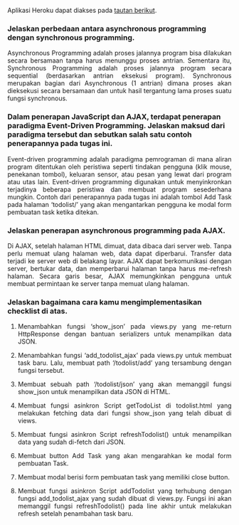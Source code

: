 Aplikasi Heroku dapat diakses pada [tautan berikut](http://katalog-tugas2.herokuapp.com/todolist/).
<br />

### Jelaskan perbedaan antara asynchronous programming dengan synchronous programming.
<p align="justify">Asynchronous Programming adalah proses jalannya program bisa dilakukan secara bersamaan tanpa harus menunggu proses antrian. Sementara itu, Synchronous Programming adalah proses jalannya program secara sequential (berdasarkan antrian eksekusi program).  Synchronous merupakan bagian dari Asynchronous (1 antrian) dimana proses akan dieksekusi secara bersamaan dan untuk hasil tergantung lama proses suatu fungsi synchronous. </p>


### Dalam penerapan JavaScript dan AJAX, terdapat penerapan paradigma Event-Driven Programming. Jelaskan maksud dari paradigma tersebut dan sebutkan salah satu contoh penerapannya pada tugas ini.
<p align="justify">Event-driven programming adalah paradigma pemrograman di mana aliran program ditentukan oleh peristiwa seperti tindakan pengguna (klik mouse, penekanan tombol), keluaran sensor, atau pesan yang lewat dari program atau utas lain. Event-driven programming digunakan untuk menyinkronkan terjadinya beberapa peristiwa dan membuat program sesederhana mungkin. Contoh dari penerapannya pada tugas ini adalah tombol Add Task pada halaman ‘todolist/’ yang akan mengantarkan pengguna ke modal form pembuatan task ketika ditekan.</p>


### Jelaskan penerapan asynchronous programming pada AJAX.
<p align="justify">Di AJAX, setelah halaman HTML dimuat, data dibaca dari server web. Tanpa perlu memuat ulang halaman web, data dapat diperbarui. Transfer data terjadi ke server web di belakang layar. AJAX dapat berkomunikasi dengan server, bertukar data, dan memperbarui halaman tanpa harus me-refresh halaman. Secara garis besar, AJAX memungkinkan pengguna untuk membuat permintaan ke server tanpa memuat ulang halaman.</p>


### Jelaskan bagaimana cara kamu mengimplementasikan checklist di atas.
1. <p align="justify">Menambahkan fungsi ‘show_json’ pada views.py yang me-return HttpResponse dengan bantuan serializers untuk menampilkan data JSON. </p>
2. <p align="justify">Menambahkan fungsi ‘add_todolist_ajax’ pada views.py untuk membuat task baru. Lalu, membuat path ‘/todolist/add’ yang tersambung dengan fungsi tersebut.</p>
3. <p align="justify">Membuat sebuah path ‘/todolist/json’ yang akan memanggil fungsi show_json untuk menampilkan data JSON di HTML.</p>
4. <p align="justify">Membuat fungsi asinkron Script getTodoList di todolist.html yang melakukan fetching data dari fungsi show_json yang telah dibuat di views. </p>
5. <p align="justify">Membuat fungsi asinkron Script refreshTodolist() untuk menampilkan data yang sudah di-fetch dari JSON. </p>
6. <p align="justify">Membuat button Add Task yang akan mengarahkan ke modal form pembuatan Task.</p>
7. <p align="justify">Membuat modal berisi form pembuatan task yang memiliki close button. </p>
8. <p align="justify">Membuat fungsi asinkron Script addTodolist yang terhubung dengan fungsi add_todolist_ajax yang sudah dibuat di views.py. Fungsi ini akan memanggil fungsi refreshTodolist() pada line akhir untuk melakukan refresh setelah penambahan task baru.</p>
	

